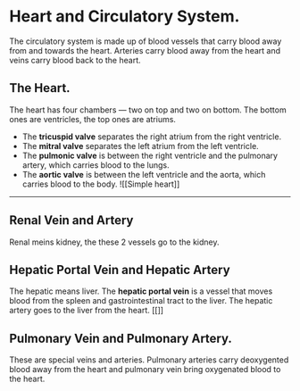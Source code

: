 # Heart and Circulatory System.
The circulatory system is made up of blood vessels that carry blood away from and towards the heart. Arteries carry blood away from the heart and veins carry blood back to the heart.

## The Heart.
The heart has four chambers — two on top and two on bottom.
The bottom ones are ventricles, the top ones are atriums.
- The **tricuspid valve** separates the right atrium from the right ventricle.
- The **mitral valve** separates the left atrium from the left ventricle.
- The **pulmonic valve** is between the right ventricle and the pulmonary artery, which carries blood to the lungs.
- The **aortic valve** is between the left ventricle and the aorta, which carries blood to the body.
![[Simple heart]]

____

## Renal Vein and Artery
Renal meins kidney, the these 2 vessels go to the kidney.

## Hepatic Portal Vein and Hepatic Artery
The hepatic means liver. The **hepatic portal vein** is a vessel that moves blood from the spleen and gastrointestinal tract to the liver. The hepatic artery goes to the liver from the heart.
[[]]


## Pulmonary Vein and Pulmonary Artery.
These are special veins and arteries. Pulmonary arteries carry deoxygented blood away from the heart and pulmonary vein bring oxygenated blood to the heart.
